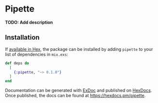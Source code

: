 # Pipette

**TODO: Add description**

## Installation

If [available in Hex](https://hex.pm/docs/publish), the package can be installed
by adding `pipette` to your list of dependencies in `mix.exs`:

```elixir
def deps do
  [
    {:pipette, "~> 0.1.0"}
  ]
end
```

Documentation can be generated with [ExDoc](https://github.com/elixir-lang/ex_doc)
and published on [HexDocs](https://hexdocs.pm). Once published, the docs can
be found at <https://hexdocs.pm/pipette>.

